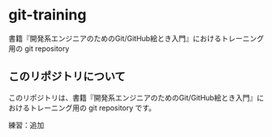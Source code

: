 # git-training
書籍『開発系エンジニアのためのGit/GitHub絵とき入門』におけるトレーニング用の git repository

## このリポジトリについて

このリポジトリは、書籍『開発系エンジニアのためのGit/GitHub絵とき入門』におけるトレーニング用の git repository です。

練習：追加